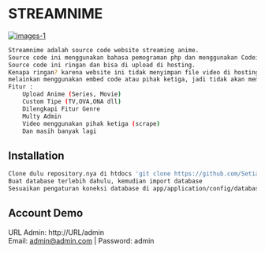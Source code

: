 # STREAMNIME
<a href="https://github.com/Setiawan007/"><img src="https://raw.githubusercontent.com/Setiawan007/STREAMNIME/main/preview.png" alt="images-1" border="0"></a>

```bash
Streamnime adalah source code website streaming anime. 
Source code ini menggunakan bahasa pemograman php dan menggunakan Codeigniter3. 
Source code ini ringan dan bisa di upload di hosting.
Kenapa ringan? karena website ini tidak menyimpan file video di hosting, 
melainkan menggunakan embed code atau pihak ketiga, jadi tidak akan membebani hosting kita.
Fitur : 
    Upload Anime (Series, Movie)
    Custom Tipe (TV,OVA,ONA dll)
    Dilengkapi Fitur Genre
    Multy Admin
    Video menggunakan pihak ketiga (scrape)
    Dan masih banyak lagi
```

## Installation

```bash
Clone dulu repository.nya di htdocs 'git clone https://github.com/Setiawan007/STREAMNIME.git'
Buat database terlebih dahulu, kemudian import database
Sesuaikan pengaturan koneksi database di app/application/config/database.php
```
## Account Demo
URL Admin: http://URL/admin
<br>Email: admin@admin.com | Password: admin


